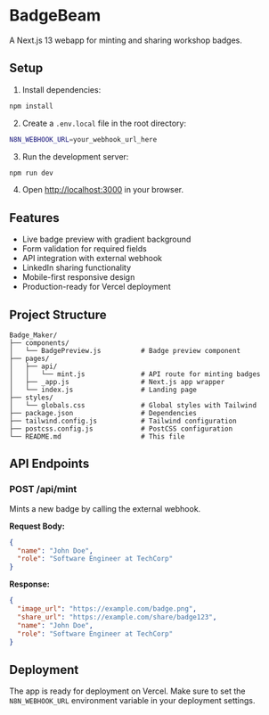 # BadgeBeam

A Next.js 13 webapp for minting and sharing workshop badges.

## Setup

1. Install dependencies:
```bash
npm install
```

2. Create a `.env.local` file in the root directory:
```bash
N8N_WEBHOOK_URL=your_webhook_url_here
```

3. Run the development server:
```bash
npm run dev
```

4. Open [http://localhost:3000](http://localhost:3000) in your browser.

## Features

- Live badge preview with gradient background
- Form validation for required fields
- API integration with external webhook
- LinkedIn sharing functionality
- Mobile-first responsive design
- Production-ready for Vercel deployment

## Project Structure

```
Badge_Maker/
├── components/
│   └── BadgePreview.js          # Badge preview component
├── pages/
│   ├── api/
│   │   └── mint.js              # API route for minting badges
│   ├── _app.js                  # Next.js app wrapper
│   └── index.js                 # Landing page
├── styles/
│   └── globals.css              # Global styles with Tailwind
├── package.json                 # Dependencies
├── tailwind.config.js           # Tailwind configuration
├── postcss.config.js            # PostCSS configuration
└── README.md                    # This file
```

## API Endpoints

### POST /api/mint

Mints a new badge by calling the external webhook.

**Request Body:**
```json
{
  "name": "John Doe",
  "role": "Software Engineer at TechCorp"
}
```

**Response:**
```json
{
  "image_url": "https://example.com/badge.png",
  "share_url": "https://example.com/share/badge123",
  "name": "John Doe",
  "role": "Software Engineer at TechCorp"
}
```

## Deployment

The app is ready for deployment on Vercel. Make sure to set the `N8N_WEBHOOK_URL` environment variable in your deployment settings.
